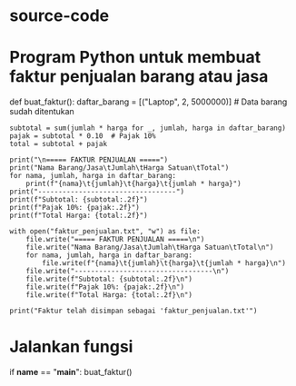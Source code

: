 # source-code
# Program Python untuk membuat faktur penjualan barang atau jasa

def buat_faktur():
    daftar_barang = [("Laptop", 2, 5000000)]  # Data barang sudah ditentukan
    
    subtotal = sum(jumlah * harga for _, jumlah, harga in daftar_barang)
    pajak = subtotal * 0.10  # Pajak 10%
    total = subtotal + pajak
    
    print("\n===== FAKTUR PENJUALAN =====")
    print("Nama Barang/Jasa\tJumlah\tHarga Satuan\tTotal")
    for nama, jumlah, harga in daftar_barang:
        print(f"{nama}\t{jumlah}\t{harga}\t{jumlah * harga}")
    print("----------------------------------")
    print(f"Subtotal: {subtotal:.2f}")
    print(f"Pajak 10%: {pajak:.2f}")
    print(f"Total Harga: {total:.2f}")
    
    with open("faktur_penjualan.txt", "w") as file:
        file.write("===== FAKTUR PENJUALAN =====\n")
        file.write("Nama Barang/Jasa\tJumlah\tHarga Satuan\tTotal\n")
        for nama, jumlah, harga in daftar_barang:
            file.write(f"{nama}\t{jumlah}\t{harga}\t{jumlah * harga}\n")
        file.write("----------------------------------\n")
        file.write(f"Subtotal: {subtotal:.2f}\n")
        file.write(f"Pajak 10%: {pajak:.2f}\n")
        file.write(f"Total Harga: {total:.2f}\n")
    
    print("Faktur telah disimpan sebagai 'faktur_penjualan.txt'")

# Jalankan fungsi
if __name__ == "__main__":
    buat_faktur()
